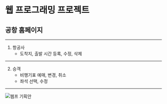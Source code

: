 웹 프로그래밍 프로젝트
=============

공항 홈페이지
-------------

-------------
1. 항공사
    - 도착지, 출발 시간 등록, 수정, 삭제


-------------
2. 승객 
    - 비행기표 예매, 변경, 취소
    - 좌석 선택, 수정
-------------

![웹프 기획안](https://user-images.githubusercontent.com/95379549/159260054-c4740e98-320c-4a5f-9689-01b1f4e34d04.png)
